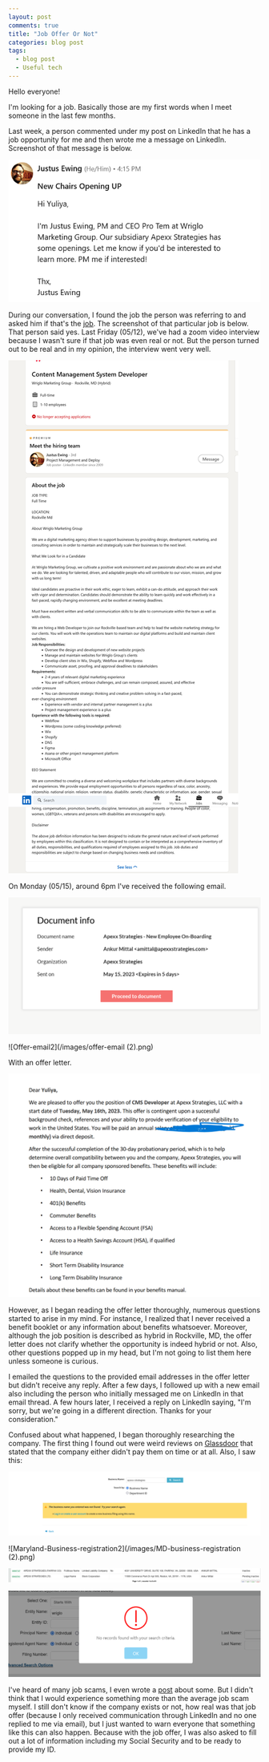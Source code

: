 ```yaml
---
layout: post
comments: true
title: "Job Offer Or Not"
categories: blog post
tags:
  - blog post
  - Useful tech
---
```


Hello everyone!

I'm looking for a job. Basically those are my first words when I meet someone in the last few months.

Last week, a person commented under my post on LinkedIn that he has a job opportunity for me and then wrote me a message on LinkedIn. Screenshot of that message is below.

![LinkedIn-Message](/images/linkedin-message.png)

During our conversation, I found the job the person was referring to and asked him if that's the [job](https://www.linkedin.com/jobs/view/3601282464). The screenshot of that particular job is below. That person said yes. Last Friday (05/12), we've had a zoom video interview because I wasn't sure if that job was even real or not. But the person turned out to be real and in my opinion, the interview went very well.

![LinkedIn-Job](/images/linkedin-job.png)

On Monday (05/15), around 6pm I've received the following email.

![Offer-email](/images/offer-email.png)

![Offer-email2](/images/offer-email (2).png)

With an offer letter.

![Offer-letter](/images/Offer-letter.png)

However, as I began reading the offer letter thoroughly, numerous questions started to arise in my mind. For instance, I realized that I never received a benefit booklet or any information about benefits whatsoever. Moreover, although the job position is described as hybrid in Rockville, MD, the offer letter does not clarify whether the opportunity is indeed hybrid or not. Also, other questions popped up in my head, but I'm not going to list them here unless someone is curious.

I emailed the questions to the provided email addresses in the offer letter but didn't receive any reply. After a few days, I followed up with a new email also including the person who initially messaged me on LinkedIn in that email thread. A few hours later, I received a reply on LinkedIn saying, "I'm sorry, but we're going in a different direction. Thanks for your consideration."

Confused about what happened, I began thoroughly researching the company. The first thing I found out were weird reviews on [Glassdoor](https://www.glassdoor.com/Overview/Working-at-Apexx-Strategies-EI_IE3263428.11,27.htm) that stated that the company either didn't pay them on time or at all. Also, I saw this:

![Maryland-Business-registration](/images/MD-business-registration.png)

![Maryland-Business-registration2](/images/MD-business-registration (2).png)

![Virginia-Business-registration](/images/Virginia-business-registration.png)

![Virginia-Business-registration2](/images/Virginia-business-administration.png)

I've heard of many job scams, I even wrote a [post](https://ambrolla.io/blog/post/2023/03/08/job-scam.html) about some. But I didn't think that I would experience something more than the average job scam myself. I still don't know if the company exists or not, how real was that job offer (because I only received communication through LinkedIn and no one replied to me via email), but I just wanted to warn everyone that something like this can also happen. Because with the job offer, I was also asked to fill out a lot of information including my Social Security and to be ready to provide my ID.
